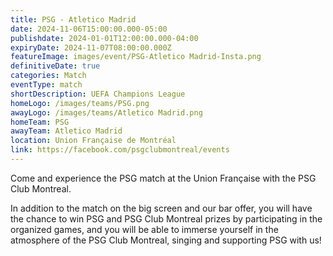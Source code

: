 ```yaml
---
title: PSG - Atletico Madrid
date: 2024-11-06T15:00:00.000-05:00
publishdate: 2024-01-01T12:00:00.000-04:00
expiryDate: 2024-11-07T08:00:00.000Z
featureImage: images/event/PSG-Atletico Madrid-Insta.png
definitiveDate: true
categories: Match
eventType: match
shortDescription: UEFA Champions League
homeLogo: /images/teams/PSG.png
awayLogo: /images/teams/Atletico Madrid.png
homeTeam: PSG
awayTeam: Atletico Madrid
location: Union Française de Montréal
link: https://facebook.com/psgclubmontreal/events
---
```


Come and experience the PSG match at the Union Française with the PSG Club Montreal.

In addition to the match on the big screen and our bar offer, you will have the chance to win PSG and PSG Club Montreal prizes by participating in the organized games, and you will be able to immerse yourself in the atmosphere of the PSG Club Montreal, singing and supporting PSG with us!
